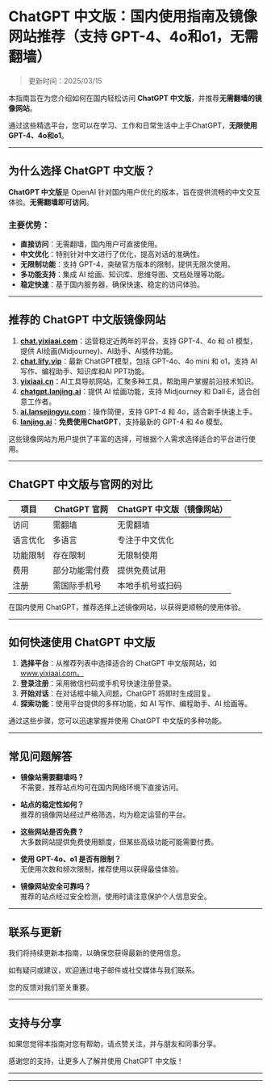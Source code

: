 # ChatGPT 中文版：国内使用指南及镜像网站推荐（支持 GPT-4、4o和o1，无需翻墙）

> 更新时间：2025/03/15   

本指南旨在为您介绍如何在国内轻松访问 **ChatGPT 中文版**，并推荐**无需翻墙的镜像网站**。

通过这些精选平台，您可以在学习、工作和日常生活中上手ChatGPT，**无限使用GPT-4、4o和o1**。

---

## 为什么选择 ChatGPT 中文版？

**ChatGPT 中文版**是 OpenAI 针对国内用户优化的版本，旨在提供流畅的中文交互体验。**无需翻墙即可访问**。

### 主要优势：

- **直接访问**：无需翻墙，国内用户可直接使用。
- **中文优化**：特别针对中文进行了优化，提高对话的准确性。
- **无限制功能**：支持 GPT-4，突破官方版本的限制，提供无限次使用。
- **多功能支持**：集成 AI 绘画、知识库、思维导图、文档处理等功能。
- **稳定快速**：基于国内服务器，确保快速、稳定的访问体验。

---

## 推荐的 ChatGPT 中文版镜像网站

1. **[chat.yixiaai.com](https://chat.yixiaai.com)**：运营稳定近两年的平台，支持 GPT-4、4o 和 o1 模型，提供 AI绘画(Midjourney)、AI助手、AI插件功能。
2. **[chat.lify.vip](https://www.yixiaai.com)**：最新 ChatGPT模型，包括 GPT-4o、4o mini 和 o1，支持 AI 写作、编程助手、知识库和AI PPT功能。
4. **[yixiaai.cn](https://yixiaai.cn)**：AI工具导航网站，汇聚多种工具，帮助用户掌握前沿技术知识。
4. **[chatgpt.lanjing.ai](https://chatgpt.lanjing.ai)**：提供 AI 绘画功能，支持 Midjourney 和 Dall·E，适合创意工作者。
5. **[ai.lansejingyu.com](https://ai.lansejingyu.com)**：操作简便，支持 GPT-4 和 4o，适合新手快速上手。
6. **[lanjing.ai](https://lanjing.ai)**：**免费使用ChatGPT**，支持最新的 GPT-4 和 4o 模型。

这些镜像网站为用户提供了丰富的选择，可根据个人需求选择适合的平台进行使用。

---

## ChatGPT 中文版与官网的对比

| 项目       | ChatGPT 官网  | ChatGPT 中文版（镜像网站） |
|------------|--------------|--------------------------|
| 访问       | 需翻墙       | 无需翻墙                 |
| 语言优化   | 多语言       | 专注于中文优化           |
| 功能限制   | 存在限制     | 无限制使用               |
| 费用       | 部分功能需付费 | 提供免费试用             |
| 注册       | 需国际手机号  | 本地手机号或扫码         |

在国内使用 ChatGPT，推荐选择上述镜像网站，以获得更顺畅的使用体验。

---

## 如何快速使用 ChatGPT 中文版

1. **选择平台**：从推荐列表中选择适合的 ChatGPT 中文版网站，如 www.yixiaai.com。
2. **登录注册**：采用微信扫码或手机号快速注册登录。
3. **开始对话**：在对话框中输入问题，ChatGPT 将即时生成回复。
4. **探索功能**：使用平台提供的多样功能，如 AI 写作、编程助手、AI 绘画等。

通过这些步骤，您可以迅速掌握并使用 ChatGPT 中文版的多种功能。

---

## 常见问题解答

- **镜像站需要翻墙吗？**  
  不需要，推荐站点均可在国内网络环境下直接访问。

- **站点的稳定性如何？**  
  推荐的镜像网站经过严格筛选，均为稳定运营的平台。

- **这些网站是否免费？**  
  大多数网站提供免费使用额度，但某些高级功能可能需要付费。

- **使用 GPT-4o、o1 是否有限制？**  
  无使用次数和频次限制，推荐使用以获得最佳体验。

- **镜像网站安全可靠吗？**  
  推荐的站点经过安全检测，使用时请注意保护个人信息安全。

---

## 联系与更新

我们将持续更新本指南，以确保您获得最新的使用信息。

如有疑问或建议，欢迎通过电子邮件或社交媒体与我们联系。

您的反馈对我们至关重要。

---

## 支持与分享

如果您觉得本指南对您有帮助，请点赞关注，并与朋友和同事分享。

感谢您的支持，让更多人了解并使用 ChatGPT 中文版！

---


---
